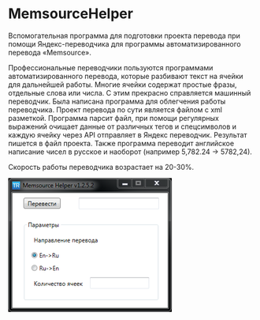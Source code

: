 # MemsourceHelper
Вспомогательная программа для подготовки проекта перевода при помощи Яндекс-переводчика для программы автоматизированного перевода «Memsource».

Профессиональные переводчики пользуются программами автоматизированного перевода, которые разбивают текст на ячейки для дальнейшей работы.
Многие ячейки содержат простые фразы, отдельные слова или числа. С этим прекрасно справляется машинный переводчик. Была написана программа для облегчения работы переводчика. 
Проект перевода по сути является файлом с xml разметкой. Программа парсит файл, при помощи регулярных выражений очищает данные от различных тегов и спецсимволов и каждую ячейку через API отправляет в Яндекс переводчик. Результат пишется в файл проекта. 
Также программа переводит английское написание чисел в русское и наоборот (например 5,782.24  -> 5782,24).

Скорость работы переводчика возрастает на 20-30%.

![Image alt](https://github.com/Samoykin/MemsourceHelper/raw/master/example.png)
